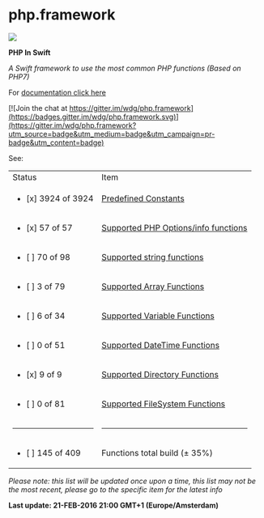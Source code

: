 # php.framework

<img src='https://raw.githubusercontent.com/wdg/php.framework/master/PHPFramework/PHPFramework/Assets/phpswift.png'>

**PHP In Swift**

*A Swift framework to use the most common PHP functions (Based on PHP7)*

For <a target='_blank' href='http://wdg.github.io/php.framework/'>documentation click here</a>

[![Join the chat at https://gitter.im/wdg/php.framework](https://badges.gitter.im/wdg/php.framework.svg)](https://gitter.im/wdg/php.framework?utm_source=badge&utm_medium=badge&utm_campaign=pr-badge&utm_content=badge)

See:

<table>
<tr><td>Status</td><td>Item</td></tr>
<tr><td><ul><li>[x] 3924 of 3924</li></ul></td><td><a target='_blank' href='https://github.com/wdg/php.framework/issues/3'>Predefined Constants</a></td></tr>
<tr><td><ul><li>[x] 57 of 57</li></ul></td><td><a target='_blank' href='https://github.com/wdg/php.framework/issues/2'>Supported PHP Options/info functions</a></td></tr>
<tr><td><ul><li>[ ] 70 of 98</li></ul></td><td><a target='_blank' href='https://github.com/wdg/php.framework/issues/1'>Supported string functions</a></td></tr>
<tr><td><ul><li>[ ] 3 of 79</li></ul></td><td><a target='_blank' href='https://github.com/wdg/php.framework/issues/4'>Supported Array Functions</a></td></tr>
<tr><td><ul><li>[ ] 6 of 34</li></ul></td><td><a target='_blank' href='https://github.com/wdg/php.framework/issues/5'>Supported Variable Functions</a></td></tr>
<tr><td><ul><li>[ ] 0 of 51</li></ul></td><td><a target='_blank' href='https://github.com/wdg/php.framework/issues/6'>Supported DateTime Functions</a></td></tr>
<tr><td><ul><li>[x] 9 of 9</li></ul></td><td><a target='_blank' href='https://github.com/wdg/php.framework/issues/7'>Supported Directory Functions</a></td></tr>
<tr><td><ul><li>[ ] 0 of 81</li></ul></td><td><a target='_blank' href='https://github.com/wdg/php.framework/issues/8'>Supported FileSystem Functions</a></td></tr>
<tr><td><hr></td><td><hr></td></tr>
<tr><td><ul><li>[ ] 145 of 409</li></ul></td><td>Functions total build (± 35%)</td></tr>
</table>

<i>Please note: this list will be updated once upon a time, this list may not be the most recent, please go to the specific item for the latest info</i>

<b>Last update: 21-FEB-2016 21:00 GMT+1 (Europe/Amsterdam)</b>
